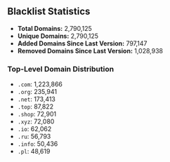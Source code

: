 ## Blacklist Statistics

- **Total Domains:** 2,790,125
- **Unique Domains:** 2,790,125
- **Added Domains Since Last Version:** 797,147
- **Removed Domains Since Last Version:** 1,028,938

### Top-Level Domain Distribution

-  `.com`: 1,223,866
-  `.org`: 235,941
-  `.net`: 173,413
-  `.top`: 87,822
-  `.shop`: 72,901
-  `.xyz`: 72,080
-  `.io`: 62,062
-  `.ru`: 56,793
-  `.info`: 50,436
-  `.pl`: 48,619
